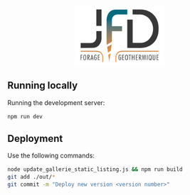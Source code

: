 
<div style="text-align: center">
<img src="public\img\logo.jpg" width="200" />
</div>

## Running locally

Running the development server:

```bash
npm run dev
```

## Deployment

Use the following commands:
```bash
node update_gallerie_static_listing.js && npm run build
git add ./out/*
git commit -m "Deploy new version <version number>"
```
